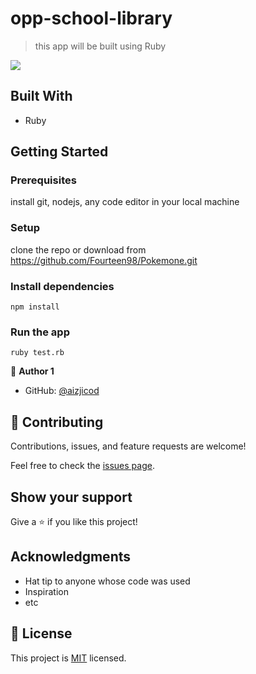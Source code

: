 # opp-school-library

>  this app will be built using Ruby 




![](https://img.shields.io/badge/Microverse-blueviolet)


## Built With

- Ruby
## Getting Started

### Prerequisites
install git, nodejs, any code editor in your local machine

### Setup
clone the repo or download from https://github.com/Fourteen98/Pokemone.git

### Install dependencies

`npm install`
### Run the app

`ruby test.rb`

👤 **Author 1**

- GitHub: [@aizjicod](https://github.com/aizjicod)

## 🤝 Contributing

Contributions, issues, and feature requests are welcome!

Feel free to check the [issues page](../../issues/).

## Show your support

Give a ⭐️ if you like this project!

## Acknowledgments

- Hat tip to anyone whose code was used
- Inspiration
- etc

## 📝 License

This project is [MIT](./MIT.md) licensed.